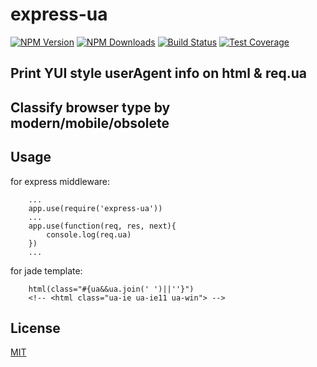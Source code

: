 # express-ua

[![NPM Version][npm-image]][npm-url]
[![NPM Downloads][downloads-image]][downloads-url]
[![Build Status][travis-image]][travis-url]
[![Test Coverage][coveralls-image]][coveralls-url]

## Print YUI style userAgent info on html & req.ua
## Classify browser type by modern/mobile/obsolete

## Usage

for express middleware:
```
	...
	app.use(require('express-ua'))
	...
	app.use(function(req, res, next){
		console.log(req.ua)
	})
	...

```

for jade template:
```
	html(class="#{ua&&ua.join(' ')||''}")
	<!-- <html class="ua-ie ua-ie11 ua-win"> -->
```


## License

[MIT](LICENSE)

[npm-image]: https://img.shields.io/npm/v/express-ua.svg?style=flat
[npm-url]: https://npmjs.org/package/express-ua
[travis-image]: https://travis-ci.org/cutsin/express-ua.svg
[travis-url]: https://travis-ci.org/cutsin/express-ua
[coveralls-image]: https://img.shields.io/coveralls/cutsin/express-ua.svg?style=flat
[coveralls-url]: https://coveralls.io/r/cutsin/express-ua
[downloads-image]: https://img.shields.io/npm/dm/express-ua.svg?style=flat
[downloads-url]: https://npmjs.org/package/express-ua
